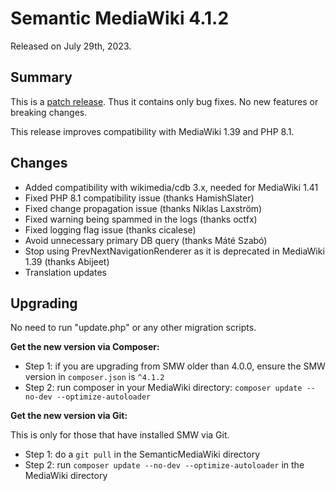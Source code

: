 # Semantic MediaWiki 4.1.2

Released on July 29th, 2023.

## Summary

This is a [patch release](../RELEASE-POLICY.md). Thus it contains only bug fixes. No new features or breaking changes.

This release improves compatibility with MediaWiki 1.39 and PHP 8.1.

## Changes

* Added compatibility with wikimedia/cdb 3.x, needed for MediaWiki 1.41
* Fixed PHP 8.1 compatibility issue (thanks HamishSlater)
* Fixed change propagation issue (thanks Niklas Laxström)
* Fixed warning being spammed in the logs (thanks octfx)
* Fixed logging flag issue (thanks cicalese)
* Avoid unnecessary primary DB query (thanks Máté Szabó)
* Stop using PrevNextNavigationRenderer as it is deprecated in MediaWiki 1.39 (thanks Abijeet)
* Translation updates

## Upgrading

No need to run "update.php" or any other migration scripts.

**Get the new version via Composer:**

* Step 1: if you are upgrading from SMW older than 4.0.0, ensure the SMW version in `composer.json` is `^4.1.2`
* Step 2: run composer in your MediaWiki directory: `composer update --no-dev --optimize-autoloader`

**Get the new version via Git:**

This is only for those that have installed SMW via Git.

* Step 1: do a `git pull` in the SemanticMediaWiki directory
* Step 2: run `composer update --no-dev --optimize-autoloader` in the MediaWiki directory
